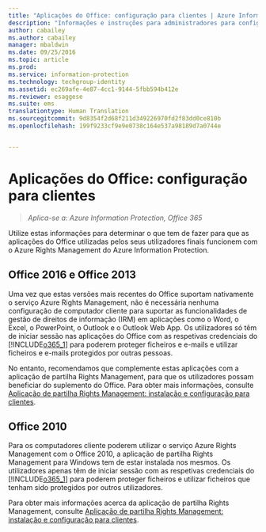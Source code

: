 ```yaml
---
title: "Aplicações do Office: configuração para clientes | Azure Information Protection"
description: "Informações e instruções para administradores para configurarem aplicações do Office para trabalhar com o serviço Azure Rights Management do Azure Information Protection."
author: cabailey
ms.author: cabailey
manager: mbaldwin
ms.date: 09/25/2016
ms.topic: article
ms.prod: 
ms.service: information-protection
ms.technology: techgroup-identity
ms.assetid: ec269afe-4e87-4cc1-9144-5fbb594b412e
ms.reviewer: esaggese
ms.suite: ems
translationtype: Human Translation
ms.sourcegitcommit: 9d8354f2d68f211d349226970fd2f83dd0ce810b
ms.openlocfilehash: 199f9233cf9e9e0738c164e537a98189d7a0744e


---
```


# <a name="office-apps-configuration-for-clients"></a>Aplicações do Office: configuração para clientes

>*Aplica-se a: Azure Information Protection, Office 365*


Utilize estas informações para determinar o que tem de fazer para que as aplicações do Office utilizadas pelos seus utilizadores finais funcionem com o Azure Rights Management do Azure Information Protection.

## <a name="office-2016-and-office-2013"></a>Office 2016 e Office 2013
Uma vez que estas versões mais recentes do Office suportam nativamente o serviço Azure Rights Management, não é necessária nenhuma configuração de computador cliente para suportar as funcionalidades de gestão de direitos de informação (IRM) em aplicações como o Word, o Excel, o PowerPoint, o Outlook e o Outlook Web App. Os utilizadores só têm de iniciar sessão nas aplicações do Office com as respetivas credenciais do [!INCLUDE[o365_1](../includes/o365_1_md.md)] para poderem proteger ficheiros e e-mails e utilizar ficheiros e e-mails protegidos por outras pessoas.

No entanto, recomendamos que complemente estas aplicações com a aplicação de partilha Rights Management, para que os utilizadores possam beneficiar do suplemento do Office. Para obter mais informações, consulte [Aplicação de partilha Rights Management: instalação e configuração para clientes](configure-sharing-app.md).

## <a name="office-2010"></a>Office 2010
Para os computadores cliente poderem utilizar o serviço Azure Rights Management com o Office 2010, a aplicação de partilha Rights Management para Windows tem de estar instalada nos mesmos. Os utilizadores apenas têm de iniciar sessão com as respetivas credenciais do [!INCLUDE[o365_1](../includes/o365_1_md.md)] para poderem proteger ficheiros e utilizar ficheiros que tenham sido protegidos por outros utilizadores.

Para obter mais informações acerca da aplicação de partilha Rights Management, consulte [Aplicação de partilha Rights Management: instalação e configuração para clientes](configure-sharing-app.md).




<!--HONumber=Nov16_HO2-->


